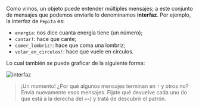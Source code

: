 Como vimos, un objeto puede entender múltiples mensajes; a este conjunto de mensajes que podemos enviarle lo denominamos **interfaz**. Por ejemplo, la interfaz de `Pepita` es: 

* `energia`: nos dice cuanta energía tiene (un número);
* `cantar!`: hace que cante;
* `comer_lombriz!`: hace que coma una lombriz;
* `volar_en_circulos!`: hace que vuele en circulos.

<!--
@startuml
interface Pepita {
   energia
   cantar!
   comer_lombriz!
   volar_en_circulos!
}
@enduml
-->

Lo cual también se puede graficar de la siguiente forma:

![interfaz](http://www.plantuml.com/plantuml/png/7SZ12O0m30NGUwT8DtA34aEKG9kKR_MWkBlOs-EP3yN6ehHejy7q929IL-p6FuLzCF9aD4MfqLROFUUAoYZgHGnorZXoUZy0)

> ¡Un momento! ¿Por qué algunos mensajes terminan en `!` y otros no? 
> Enviá nuevamente esos mensajes. Fijate qué devuelve cada uno (lo que está a la derecha del `=>`) y tratá de descubrir el patrón.
